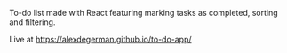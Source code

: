 To-do list made with React featuring marking tasks as completed, sorting and filtering.

Live at https://alexdegerman.github.io/to-do-app/
